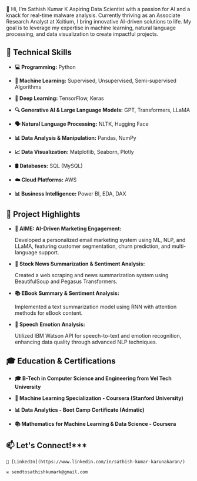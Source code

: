 👋 Hi, I'm Sathish Kumar K
Aspiring Data Scientist with a passion for AI and a knack for real-time malware analysis. Currently thriving as an Associate Research Analyst at Xcitium, 
I bring innovative AI-driven solutions to life. My goal is to leverage my expertise in machine learning, natural language processing, and data visualization to create impactful projects.

## 🔧 Technical Skills

- **💻 Programming:** Python
  
- **🤖 Machine Learning:** Supervised, Unsupervised, Semi-supervised Algorithms

- **🧠 Deep Learning:** TensorFlow, Keras

- **🔍 Generative AI & Large Language Models:** GPT, Transformers, LLaMA
  
- **🗣️ Natural Language Processing:** NLTK, Hugging Face
  
- **📊 Data Analysis & Manipulation:** Pandas, NumPy
  
- **📈 Data Visualization:** Matplotlib, Seaborn, Plotly
  
- **🛢️ Databases:** SQL (MySQL)
  
- **☁️ Cloud Platforms:** AWS
  
- **📊 Business Intelligence:** Power BI, EDA, DAX  


## 🚀 Project Highlights

 - **📨 AIME: AI-Driven Marketing Engagement:**

      Developed a personalized email marketing system using ML, NLP, and LLaMA, featuring customer segmentation, churn prediction, and multi-language support.

 - **📰 Stock News Summarization & Sentiment Analysis:**

      Created a web scraping and news summarization system using BeautifulSoup and Pegasus Transformers.

  - **📚 EBook Summary & Sentiment Analysis:**
  
      Implemented a text summarization model using RNN with attention methods for eBook content.

  - **🎤 Speech Emotion Analysis:**
  
      Utilized IBM Watson API for speech-to-text and emotion recognition, enhancing data quality through advanced NLP techniques.


## 🎓 Education & Certifications

 - **🎓 B-Tech in Computer Science and Engineering from Vel Tech University**

  - **📜 Machine Learning Specialization - Coursera (Stanford University)**

  - **📊 Data Analytics - Boot Camp Certificate (Admatic)**

  - **📚 Mathematics for Machine Learning & Data Science - Coursera**


  ## 📫 Let's Connect!***
  
    🔗 [LinkedIn](https://www.linkedin.com/in/sathish-kumar-karunakaran/)
    
    ✉️ sendtosathishkumark@gmail.com
